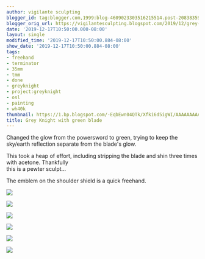 ```yaml
---
author: vigilante sculpting
blogger_id: tag:blogger.com,1999:blog-4609023303516215514.post-2083835954011309143
blogger_orig_url: https://vigilantesculpting.blogspot.com/2019/12/grey-knight-with-green-blade.html
date: '2019-12-17T10:50:00.000-08:00'
layout: single
modified_time: '2019-12-17T10:50:00.884-08:00'
show_date: '2019-12-17T10:50:00.884-08:00'
tags:
- freehand
- terminator
- 35mm
- tmm
- done
- greyknight
- project:greyknight
- osl
- painting
- wh40k
thumbnail: https://1.bp.blogspot.com/-EqbEwn04QTk/Xfki6d5igWI/AAAAAAAAAv0/LbBjnuNbtIQ8eDkrHjhozSSzm1KZUmxuQCLcBGAsYHQ/s320-c/IMG_20191217_005859.jpg
title: Grey Knight with green blade
---
```

Changed the glow from the powersword to green, trying to keep the
sky/earth reflection separate from the blade's glow.  
  
This took a heap of effort, including stripping the blade and shin three
times with acetone. Thankfully  
this is a pewter sculpt...  
  
The emblem on the shoulder shield is a quick freehand.  
  
  

![](https://1.bp.blogspot.com/-EqbEwn04QTk/Xfki6d5igWI/AAAAAAAAAv0/LbBjnuNbtIQ8eDkrHjhozSSzm1KZUmxuQCLcBGAsYHQ/s1600/IMG_20191217_005859.jpg)

  

![](https://1.bp.blogspot.com/-AnwabxCb2sI/Xfki6aXSevI/AAAAAAAAAv4/SocRKmldtDgjuD7SW57ubElyFjXUAkGpgCLcBGAsYHQ/s1600/IMG_20191217_005906.jpg)

  

![](https://1.bp.blogspot.com/-sSDtdRcONDc/Xfki6gnG2kI/AAAAAAAAAv8/P-i_H9OTldQdDjFVsgp3fFdHZdlsisXeQCLcBGAsYHQ/s1600/IMG_20191217_005919.jpg)

  

![](https://1.bp.blogspot.com/-1Ci31xWa8Lk/Xfki6zqWi9I/AAAAAAAAAwA/zyEIBrobGDYsCe_L8nnqWw3yXim22IY3ACLcBGAsYHQ/s1600/IMG_20191217_005927.jpg)

  

![](https://1.bp.blogspot.com/-FY9A3_IhBZA/Xfki7AvQLeI/AAAAAAAAAwE/_pM8Z5OEZjwCa3IcO3vLx-GdAQ4BID-bQCLcBGAsYHQ/s1600/IMG_20191217_005936.jpg)

  

![](https://1.bp.blogspot.com/-NLUhb5yjnH0/Xfki-RA_LUI/AAAAAAAAAwI/N-U1R31WkCweKcRoxs8zw1_lynrJn_-FwCLcBGAsYHQ/s1600/IMG_20191217_005848.jpg)

  
  
